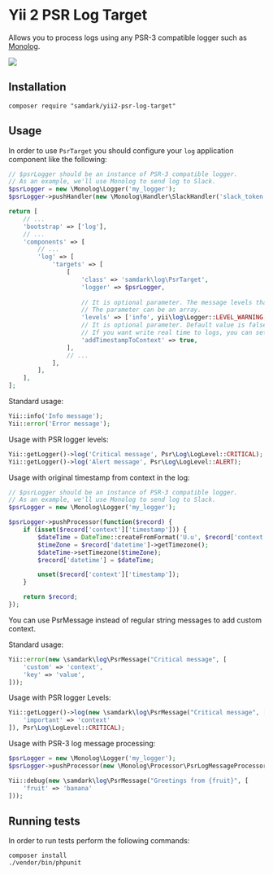 # Yii 2 PSR Log Target

Allows you to process logs using any PSR-3 compatible logger such as [Monolog](https://github.com/Seldaek/monolog).

<a href="https://travis-ci.org/samdark/yii2-psr-log-target">
    <img src="https://travis-ci.org/samdark/yii2-psr-log-target.svg" />
</a>

## Installation

```
composer require "samdark/yii2-psr-log-target"
```

## Usage

In order to use `PsrTarget` you should configure your `log` application component like the following:  

```php
// $psrLogger should be an instance of PSR-3 compatible logger.
// As an example, we'll use Monolog to send log to Slack.
$psrLogger = new \Monolog\Logger('my_logger');
$psrLogger->pushHandler(new \Monolog\Handler\SlackHandler('slack_token', 'logs', null, true, null, \Monolog\Logger::DEBUG));

return [
    // ...
    'bootstrap' => ['log'],    
    // ...    
    'components' => [
        // ...        
        'log' => [
            'targets' => [
                [
                    'class' => 'samdark\log\PsrTarget',
                    'logger' => $psrLogger,
                    
                    // It is optional parameter. The message levels that this target is interested in.
                    // The parameter can be an array.
                    'levels' => ['info', yii\log\Logger::LEVEL_WARNING, Psr\Log\LogLevel::CRITICAL],
                    // It is optional parameter. Default value is false. If you use Yii log buffering, you see buffer write time, and not real timestamp.
                    // If you want write real time to logs, you can set addTimestampToContext as true and use timestamp from log event context.
                    'addTimestampToContext' => true,
                ],
                // ...
            ],
        ],
    ],
];
```

Standard usage:

```php
Yii::info('Info message');
Yii::error('Error message');
```

Usage with PSR logger levels:

```php
Yii::getLogger()->log('Critical message', Psr\Log\LogLevel::CRITICAL);
Yii::getLogger()->log('Alert message', Psr\Log\LogLevel::ALERT);
```

Usage with original timestamp from context in the log:

```php
// $psrLogger should be an instance of PSR-3 compatible logger.
// As an example, we'll use Monolog to send log to Slack.
$psrLogger = new \Monolog\Logger('my_logger');

$psrLogger->pushProcessor(function($record) {
    if (isset($record['context']['timestamp'])) {
        $dateTime = DateTime::createFromFormat('U.u', $record['context']['timestamp']);
        $timeZone = $record['datetime']->getTimezone();
        $dateTime->setTimezone($timeZone);
        $record['datetime'] = $dateTime;

        unset($record['context']['timestamp']);
    }

    return $record;
});
```

You can use PsrMessage instead of regular string messages to add custom context.

Standard usage:

```php
Yii::error(new \samdark\log\PsrMessage("Critical message", [
    'custom' => 'context',
    'key' => 'value',
]));
```

Usage with PSR logger Levels:

```php
Yii::getLogger()->log(new \samdark\log\PsrMessage("Critical message", [
    'important' => 'context'
]), Psr\Log\LogLevel::CRITICAL);
```

Usage with PSR-3 log message processing:
```php
$psrLogger = new \Monolog\Logger('my_logger');
$psrLogger->pushProcessor(new \Monolog\Processor\PsrLogMessageProcessor());
```

```php
Yii::debug(new \samdark\log\PsrMessage("Greetings from {fruit}", [
    'fruit' => 'banana'
]));
```

## Running tests

In order to run tests perform the following commands:

```
composer install
./vendor/bin/phpunit
```

